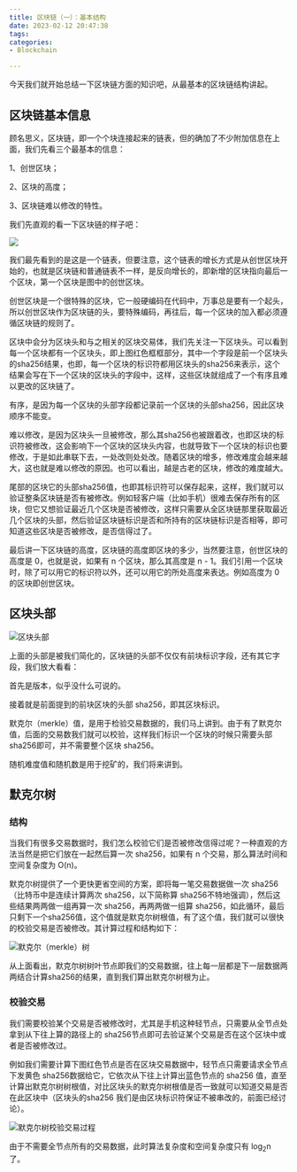 ```yaml
---
title: 区块链（一）：基本结构
date: 2023-02-12 20:47:38
tags:
categories:
- Blockchain

---
```


今天我们就开始总结一下区块链方面的知识吧，从最基本的区块链结构讲起。

<!--more-->

## 区块链基本信息

顾名思义，区块链，即一个个块连接起来的链表，但的确加了不少附加信息在上面，我们先看三个最基本的信息：

1、创世区块；

2、区块的高度；

3、区块链难以修改的特性。

我们先直观的看一下区块链的样子吧：

![](https://www.jackhuang.cc/svg/blockchain-first-view.svg)

我们最先看到的是这是一个链表，但要注意，这个链表的增长方式是从创世区块开始的，也就是区块链和普通链表不一样，是反向增长的，即新增的区块指向最后一个区块，第一个区块是图中的创世区块。

创世区块是一个很特殊的区块，它一般硬编码在代码中，万事总是要有一个起头，所以创世区块作为区块链的头，要特殊编码，再往后，每一个区块的加入都必须遵循区块链的规则了。

区块中会分为区块头和与之相关的区块交易体，我们先关注一下区块头。可以看到每一个区块都有一个区块头，即上图红色框框部分，其中一个字段是前一个区块头的sha256结果，也即，每一个区块的标识符都用区块头的sha256来表示，这个结果会写在下一个区块的区块头的字段中，这样，这些区块就组成了一个有序且难以更改的区块链了。

有序，是因为每一个区块的头部字段都记录前一个区块的头部sha256，因此区块顺序不能变。

难以修改，是因为区块头一旦被修改，那么其sha256也被跟着改，也即区块的标识符被修改，这会影响下一个区块的区块头内容，也就导致下一个区块的标识也要修改，于是如此串联下去，一处改则处处改。随着区块的增多，修改难度会越来越大，这也就是难以修改的原因。也可以看出，越是古老的区块，修改的难度越大。

尾部的区块它的头部sha256值，也即其标识符可以保存起来，这样，我们就可以验证整条区块链是否有被修改。例如轻客户端（比如手机）很难去保存所有的区块，但它又想验证最近几个区块是否被修改，这样只需要从全区块链那里获取最近几个区块的头部，然后验证区块链标识是否和所持有的区块链标识是否相等，即可知道这些区块是否被修改，是否信得过了。

最后讲一下区块链的高度，区块链的高度即区块的多少，当然要注意，创世区块的高度是 0，也就是说，如果有 n 个区块，那么其高度是 n - 1。我们引用一个区块时，除了可以用它的标识符以外，还可以用它的所处高度来表达。例如高度为 0 的区块即创世区块。



## 区块头部

![区块头部](https://www.jackhuang.cc/svg/blockchain-head.svg)

上面的头部是被我们简化的，区块链的头部不仅仅有前块标识字段，还有其它字段，我们放大看看：

首先是版本，似乎没什么可说的。

接着就是前面提到的前块区块的头部 sha256，即其区块标识。

默克尔（merkle）值，是用于检验交易数据的，我们马上讲到。由于有了默克尔值，后面的交易数我们就可以校验，这样我们标识一个区块的时候只需要头部sha256即可，并不需要整个区块 sha256。

随机难度值和随机数是用于挖矿的，我们将来讲到。



## 默克尔树

### 结构

当我们有很多交易数据时，我们怎么校验它们是否被修改信得过呢？一种直观的方法当然是把它们放在一起然后算一次 sha256，如果有 n 个交易，那么算法时间和空间复杂度为 O(n)。

默克尔树提供了一个更快更省空间的方案，即将每一笔交易数据做一次 sha256（比特币中是连续计算两次 sha256，以下简称算 sha256不特地强调），然后这些结果两两做一组再算一次 sha256，再两两做一组算 sha256，如此循环，最后只剩下一个sha256值，这个值就是默克尔树根值，有了这个值，我们就可以很快的校验交易是否被修改。其计算过程和结构如下：

![默克尔（merkle）树](https://www.jackhuang.cc/svg/merkle-tree.svg)

从上面看出，默克尔树树叶节点即我们的交易数据，往上每一层都是下一层数据两两结合计算sha256的结果，直到我们算出默克尔树根为止。

### 校验交易

我们需要校验某个交易是否被修改时，尤其是手机这种轻节点，只需要从全节点处拿到从下往上算的路径上的 sha256节点即可去验证某个交易是否在这个区块中或者是否被修改过。

例如我们需要计算下图红色节点是否在区块交易数据中，轻节点只需要请求全节点下发黄色 sha256数据给它，它依次从下往上计算出蓝色节点的 sha256 值，直至计算出默克尔树树根值，对比区块头的默克尔树根值是否一致就可以知道交易是否在此区块中（区块头的sha256 我们是由区块标识符保证不被串改的，前面已经讨论）。

![默克尔树校验交易过程](https://www.jackhuang.cc/svg/merkle-tree-verify.svg)

由于不需要全节点所有的交易数据，此时算法复杂度和空间复杂度只有 log<sub>2</sub>n 了。
